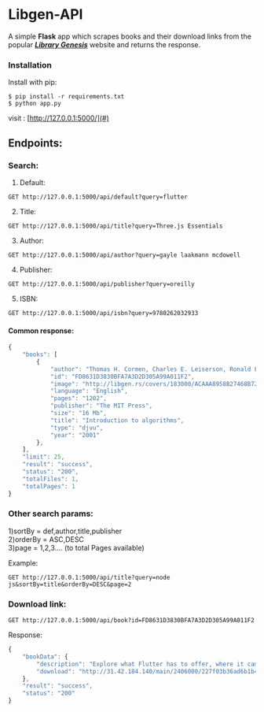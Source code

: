 # Libgen-API

A simple **Flask** app which scrapes books and their download links from the popular ***[Library Genesis](http://libgen.rs/)*** website and returns the response.

### Installation

Install with pip:

```
$ pip install -r requirements.txt
$ python app.py
```
visit : [http://127.0.0.1:5000/](#)

## Endpoints:
### Search:
1) Default:
```http
GET http://127.0.0.1:5000/api/default?query=flutter
```
2) Title:
```http
GET http://127.0.0.1:5000/api/title?query=Three.js Essentials
```
3) Author:
```http
GET http://127.0.0.1:5000/api/author?query=gayle laakmann mcdowell
```
4) Publisher:
```http
GET http://127.0.0.1:5000/api/publisher?query=oreilly
```
5) ISBN:
```http
GET http://127.0.0.1:5000/api/isbn?query=9780262032933
```
#### Common response:
```javascript
{
    "books": [
        {
            "author": "Thomas H. Cormen, Charles E. Leiserson, Ronald L. Rivest, Clifford Stein",
            "id": "FD8631D3830BFA7A3D2D305A99A011F2",
            "image": "http://libgen.rs/covers/183000/ACAAA8958B27468B7286F4C577A967E2-d.jpg",
            "language": "English",
            "pages": "1202",
            "publisher": "The MIT Press",
            "size": "16 Mb",
            "title": "Introduction to algorithms",
            "type": "djvu",
            "year": "2001"
        },
    ],
    "limit": 25,
    "result": "success",
    "status": "200",
    "totalFiles": 1,
    "totalPages": 1
}
```
### Other search params:
1)sortBy = def,author,title,publisher<br>
2)orderBy = ASC,DESC<br>
3)page = 1,2,3.... (to total Pages available)<br>

Example:
```http
GET http://127.0.0.1:5000/api/title?query=node js&sortBy=title&orderBy=DESC&page=2
```
### Download link:
```http
GET http://127.0.0.1:5000/api/book?id=FD8631D3830BFA7A3D2D305A99A011F2
```
Response:

```javascript
{
    "bookData": {
        "description": "Explore what Flutter has to offer, where it came from, and where it’s going. Mobile development is progressing at a fast rate and with Flutter – an open-source mobile application development SDK created by Google – you can develop applications for Android and iOS, as well as Google Fuchsia.Learn to create three apps (a personal information manager, a chat system, and a game project) that you can install on your mobile devices and use for real.",
        "download": "http://31.42.184.140/main/2406000/227f03b36ad6b1b4c6c1af4ca444c27d/Frank%20Zammetti%20-%20Practical%20Flutter_%20Improve%20your%20Mobile%20Development%20with%20Google%E2%80%99s%20Latest%20Open-Source%20SDK-Apress%20%282019%29.pdf"
    },
    "result": "success",
    "status": "200"
}
```
